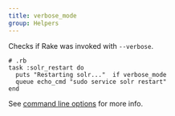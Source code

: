 ```yaml
---
title: verbose_mode
group: Helpers
---
```


Checks if Rake was invoked with `--verbose`.

    # .rb
    task :solr_restart do
      puts "Restarting solr..."  if verbose_mode
      queue echo_cmd "sudo service solr restart"
    end

See [command line options](../command_line_options.html) for more info.
